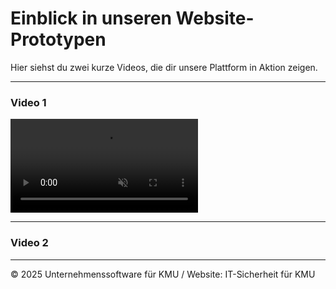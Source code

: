 # Einblick in unseren Website-Prototypen

Hier siehst du zwei kurze Videos, die dir unsere Plattform in Aktion zeigen.

---

### Video 1

<video 
  src="{{'docs\assets\images\Videos\Video KMU.mp4' | relative_url }}"  
  autoplay 
  loop 
  muted 
  playsinline 
  controls
  style="max-width: 100%; height: auto;">
  Ihr Browser unterstützt das "Video-Tag" nicht.
</video>

---

### Video 2



---

© 2025 Unternehmenssoftware für KMU / Website: IT-Sicherheit für KMU 
